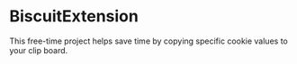 # BiscuitExtension
This free-time project helps save time by copying specific cookie values to your clip board.
